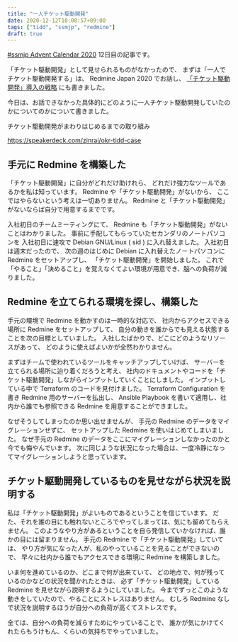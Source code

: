```yaml
---
title: "一人チケット駆動開発"
date: 2020-12-12T10:08:57+09:00
tags: ["tidd", "ssmjp", "redmine"]
draft: true
---
```


[#ssmjp Advent Calendar 2020](https://adventar.org/calendars/5210) 12日目の記事です。

「チケット駆動開発」として見せられるものがなかったので、
まずは「一人でチケット駆動開発する」は、 Redmine Japan 2020 でお話し、
[「チケット駆動開発」導入の戦略](../ssmjp-advent-calendar-2020-day8) にも書きました。

今日は、お話できなかった具体的にどのように一人チケット駆動開発していたのかについてのかについて書きました。

チケット駆動開発がまわりはじめるまでの取り組み

https://speakerdeck.com/zinrai/okr-tidd-case

## 手元に Redmine を構築した

「チケット駆動開発」に自分がどれだけ助けれら、
どれだけ強力なツールであるかを私は知っています。
Redmine や「チケット駆動開発」がないから、
ここではやらないという考えは一切ありません。
Redmine と「チケット駆動開発」がないならば自分で用意するまでです。

入社初日のチームミーティングにて、
Redmine も「チケット駆動開発」がないことはわかりました。
事前に手配してもらっていたセカンダリのノートパソコンを
入社初日に速攻で Debian GNU/Linux ( sid ) に入れ替えました。
入社初日は週末だったので、
次の週のはじめに Debian に入れ替えたノートパソコンに Redmine をセットアップし、
「チケット駆動開発」を開始しました。
これで「やること」「決めること」を覚えなくてよい環境が用意でき、脳への負荷が減りました。

## Redmine を立てられる環境を探し、構築した

手元の環境で Redmine を動かすのは一時的な対応で、
社内からアクセスできる場所に Redmine をセットアップして、
自分の動きを誰からでも見える状態することを次の目標としていました。
入社したばかりで、どこにどのようなリソースがあって、
どのように使えばよいかが全然わかりません。

まずはチームで使われているツールをキャッチアップしていけば、
サーバーを立てられる場所に辿り着くだろうと考え、
社内のドキュメントやコードを「チケット駆動開発」しながらインプットしていくことにしました。
インプットしている中で Terraform のコードを見付けました。
Terraform Configuration を書き Redmine 用のサーバーを払出し、
Ansible Playbook を書いて適用し、社内から誰でも参照できる Redmine を用意することができました。

なぜそうしてしまったのか思い出せませんが、
手元の Redmine のデータをマイグレーションせずに、
セットアップした Redmine を使いはじめてしまいました。
なぜ手元の Redmine のデータをここにマイグレーションしなかったのかと今でも悔やんでいます。
次に同じような状況になった場合は、一度冷静になってマイグレーションしようと思っています。

## チケット駆動開発しているものを見せながら状況を説明する

私は「チケット駆動開発」がよいものであるということを信じています。
だた、それを誰の目にも触れないところでやってしまっては、気にも留めてもらえません。
このようなやり方があるということを自ら発信していかなければ、誰かの目には留まりません。
手元の Redmine で「チケット駆動開発」していては、
やり方が気になった人が、私のやっていることを見ることができないので、
早々に社内から誰でもアクセスできる環境に Redmine を構築しました。

いま何を進めているのか、どこまで何が出来ていて、
どの地点で、何が残っているのかなどの状況を聞かれたときは、
必ず「チケット駆動開発」している Redmine を見せながら説明するようにしていました。
今までずっとこのような動きをしていたので、やることにストレスはありません。
むしろ Redmine なしで状況を説明するほうが自分への負荷が高くてストレスです。

全ては、自分への負荷を減らすためにやっていることで、
誰かが気にかけてくれたらもうけもん、くらいの気持ちでやっていました。
